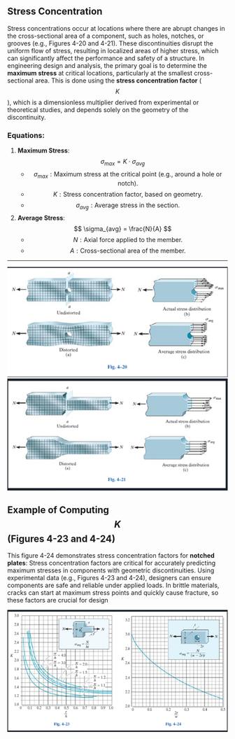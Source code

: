 ## Stress Concentration
Stress concentrations occur at locations where there are abrupt changes in the cross-sectional area of a component, such as holes, notches, or grooves (e.g., Figures 4-20 and 4-21). These discontinuities disrupt the uniform flow of stress, resulting in localized areas of higher stress, which can significantly affect the performance and safety of a structure.
In engineering design and analysis, the primary goal is to determine the **maximum stress** at critical locations, particularly at the smallest cross-sectional area. This is done using the **stress concentration factor** ($$K $$), which is a dimensionless multiplier derived from experimental or theoretical studies, and depends solely on the geometry of the discontinuity.
### Equations:
1. **Maximum Stress**:
   $$
   \sigma_{max} = K \cdot \sigma_{avg}
   $$
   - $$\sigma_{max} : \text{Maximum stress at the critical point (e.g., around a hole or notch).}$$
   - $$K : \text{Stress concentration factor, based on geometry.}$$
   - $$\sigma_{avg} : \text{Average stress in the section.}$$
2. **Average Stress**:
   $$
   \sigma_{avg} = \frac{N}{A}
   $$
   - $$N: \text{Axial force applied to the member.}$$
   - $$A: \text{Cross-sectional area of the member.}$$
---

![alt text](./4_stress_concentration_files/image-1.png)
![alt text](./4_stress_concentration_files/image-3.png)
## Example of Computing $$K $$ (Figures 4-23 and 4-24)
This figure  4-24 demonstrates stress concentration factors for **notched plates**:
Stress concentration factors are critical for accurately predicting maximum stresses in components with geometric discontinuities. Using experimental data (e.g., Figures 4-23 and 4-24), designers can ensure components are safe and reliable under applied loads.
 In brittle materials, cracks can start at maximum stress points and quickly cause fracture, so these factors are crucial for design 

![alt text](./4_stress_concentration_files/image-2.png)